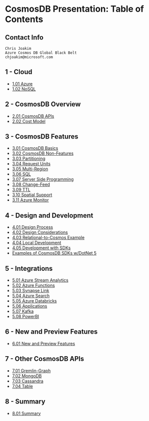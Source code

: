 # CosmosDB Presentation: Table of Contents

## Contact Info

```
Chris Joakim
Azure Cosmos DB Global Black Belt
chjoakim@microsoft.com
```

## 1 - Cloud

- [1.01 Azure](1_01_azure.md)
- [1.02 NoSQL](1_02_nosql.md)

## 2 - CosmosDB Overview

- [2.01 CosmosDB APIs](2_01_cosmosdb_apis.md)
- [2.02 Cost Model](2_02_cost_model.md)

## 3 - CosmosDB Features

- [3.01 CosmosDB Basics](3_01_cosmosdb_basics.md)
- [3.02 CosmosDB Non-Features](3_02_cosmosdb_non_features.md)
- [3.03 Partitioning](3_03_partitioning.md)
- [3.04 Request Units](3_04_request_units.md)
- [3.05 Multi-Region](3_05_multi_region.md)
- [3.06 SQL](3_06_sql.md)
- [3.07 Server Side Programming](3_07_server_side_programming.md)
- [3.08 Change-Feed](3_08_change_feed.md)
- [3.09 TTL](3_09_ttl.md)
- [3.10 Spatial Support](3_10_spatial_support.md)
- [3.11 Azure Monitor](3_11_azure_monitor.md)

## 4 - Design and Development

- [4.01 Design Process](4_01_design_process.md)
- [4.02 Design Considerations](4_02_design_considerations.md)
- [4.03 Relational-to-Cosmos Example](4_03_relational_to_cosmos_example.md)
- [4.04 Local Development](4_04_local_development.md)
- [4.05 Development with SDKs](4_05_sdks.md)
- [Examples of CosmosDB SDKs w/DotNet 5](../code/dotnet/)

## 5 - Integrations

- [5.01 Azure Stream Analytics](5_01_azure_stream_analytics.md)
- [5.02 Azure Functions](5_02_azure_functions.md)
- [5.03 Synapse Link](5_03_synapse_link.md)
- [5.04 Azure Search](5_04_azure_search.md)
- [5.05 Azure Databricks](5_05_azure_databricks.md)
- [5.06 Applications](5_06_applications.md)
- [5.07 Kafka](5_07_kafka.md)
- [5.08 PowerBI](5_08_powerbi.md)

## 6 - New and Preview Features

- [6.01 New and Preview Features](6_01_new_and_preview_features.md)

## 7 - Other CosmosDB APIs

- [7.01 Gremlin-Graph](7_01_gremlin_graph.md)
- [7.02 MongoDB](7_02_mongodb.md)
- [7.03 Cassandra](7_03_cassandra.md)
- [7.04 Table](7_04_table.md)

## 8 - Summary

- [8.01 Summary](8_01_summary.md)
